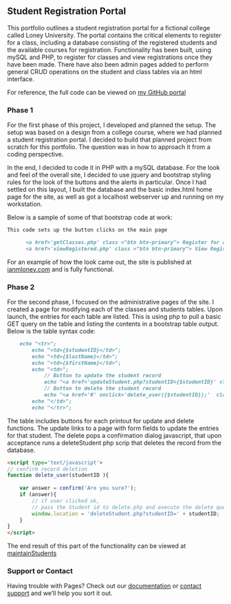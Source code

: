 ## Student Registration Portal  
This portfolio outlines a student registration portal for a fictional college called Loney University.  The portal contains the critical elements to register for a class, including a database consisting of the registered students and the available courses for registration.  Functionality has been built, using mySQL and PHP, to register for classes and view registrations once they have been made.  There have also been admin pages added to perform general CRUD operations on the student and class tables via an html interface.  

For reference, the full code can be viewed on [my GitHub portal](https://github.com/Thelius42/studentRegistrationPortal)

### Phase 1

For the first phase of this project, I developed and planned the setup.  The setup was based on a design from a college course, where we had planned a student registration portal.  I decided to build that planned project from scratch for this portfolio.  The question was in how to approach it from a coding perspective.  

In the end, I decided to code it in PHP with a mySQL database.  For the look and feel of the overall site, I decided to use jquery and bootstrap styling rules for the look of the buttons and the alerts in particular.  Once I had settled on this layout, I built the database and the basic index.html home page for the site, as well as got a localhost webserver up and running on my workstation.

Below is a sample of some of that bootstrap code at work:



```markdown
This code sets up the button clicks on the main page

      <a href='getClasses.php' class ="btn btn-primary"> Register for a Class</a>&nbsp &nbsp &nbsp &nbsp &nbsp &nbsp
      <a href='viewRegistered.php' class ="btn btn-primary"> View Registered Classes</a> 

```

For an example of how the look came out, the site is published at [ianmloney.com](http://ianmloney.com) and is fully functional.

### Phase 2

For the second phase, I focused on the administrative pages of the site.  I created a page for modifying each of the classes and students tables.  Upon launch, the entries for each table are listed.  This is using php to pull a basic GET query on the table and listing the contents in a bootstrap table output. Below is the table syntax code:

```markdown
	echo "<tr>";
		echo "<td>{$studentID}</td>";
		echo "<td>{$lastName}</td>";
		echo "<td>{$firstName}</td>";
        echo "<td>";
			// Button to update the student record
            echo "<a href='updateStudent.php?studentID={$studentID}' class='btn btn-primary m-r-1em'>Update</a> &nbsp &nbsp" ;
            // Button to delete the student record
            echo "<a href='#' onclick='delete_user({$studentID});'  class='btn btn-danger'>Delete</a>";  
		echo "</td>";
		echo "</tr>";

```
The table includes buttons for each printout for update and delete functions.  The update links to a page with form fields to update the entries for that student.  The delete pops a confirmation dialog javascript, that upon acceptance runs a deleteStudent php scrip that deletes the record from the database.


```markdown
<script type='text/javascript'>
// confirm record deletion
function delete_user(studentID ){
	
	var answer = confirm('Are you sure?');
	if (answer){
		// if user clicked ok, 
		// pass the Student id to delete.php and execute the delete query
		window.location = 'deleteStudent.php?studentID=' + studentID;
	} 
}
</script>
```
The end result of this part of the functionality can be viewed at [maintainStudents](http://ianmloney.com/maintainStudent.php)
### Support or Contact

Having trouble with Pages? Check out our [documentation](https://docs.github.com/categories/github-pages-basics/) or [contact support](https://github.com/contact) and we’ll help you sort it out.
